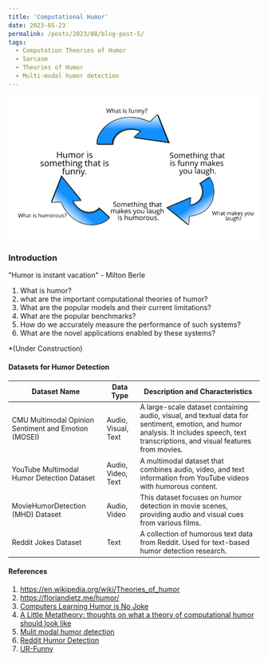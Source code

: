 ```yaml
---
title: 'Computational Humor'
date: 2023-05-23
permalink: /posts/2023/08/blog-post-5/
tags:
  - Computation Theories of Humor
  - Sarcasm
  - Theories of Humor
  - Multi-modal humor detection
---
```


![Computational Humor](../images/The_Cycle_of_defining_humor.png)

### Introduction

"Humor is instant vacation" - Milton Berle

1. What is humor?
2. what are the important computational theories of humor?
3. What are the popular models and their current limitations?
4. What are the popular benchmarks? 
5. How do we accurately measure the performance of such systems?
6. What are the novel applications enabled by these systems?


*(Under Construction)
#### Datasets for Humor Detection

| Dataset Name                              | Data Type        | Description and Characteristics                   |
|------------------------------------------|------------------|---------------------------------------------------|
| CMU Multimodal Opinion Sentiment and Emotion (MOSEI) | Audio, Visual, Text | A large-scale dataset containing audio, visual, and textual data for sentiment, emotion, and humor analysis. It includes speech, text transcriptions, and visual features from movies. |
| YouTube Multimodal Humor Detection Dataset | Audio, Video, Text | A multimodal dataset that combines audio, video, and text information from YouTube videos with humorous content. |
| MovieHumorDetection (MHD) Dataset         | Audio, Video     | This dataset focuses on humor detection in movie scenes, providing audio and visual cues from various films. |
| Reddit Jokes Dataset                      | Text             | A collection of humorous text data from Reddit. Used for text-based humor detection research. |



#### References
1. https://en.wikipedia.org/wiki/Theories_of_humor
2. https://floriandietz.me/humor/
3. [Computers Learning Humor is No Joke](https://hdsr.mitpress.mit.edu/pub/wi9yky5c/release/3)
4. [A Little Metatheory: thoughts on what a theory of computational humor should look like](https://cdn.aaai.org/ocs/5644/5644-23789-1-PB.pdf)
5. [Mulit modal humor detection](https://delta-lab-iitk.github.io/Multimodal-Humor-Dataset/)
6. [Reddit Humor Detection](https://github.com/orionw/RedditHumorDetection)
7. [UR-Funny](https://github.com/ROC-HCI/UR-FUNNY) 


